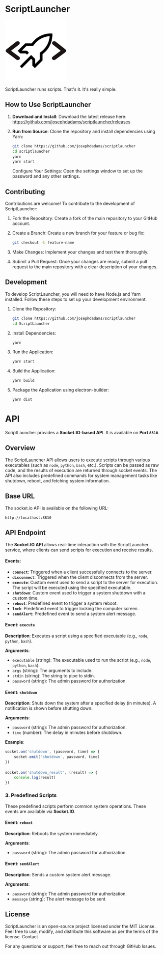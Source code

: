 # ScriptLauncher

<img src="assets/tray-icon.png" alt="Logo" width="200px" />

ScriptLauncher runs scripts. That's it. It's really simple.

## How to Use ScriptLauncher

1. **Download and Install**: Download the latest release here: https://github.com/josephdadams/scriptlauncher/releases

1. **Run from Source**: Clone the repository and install dependencies using Yarn:

    ```bash
    git clone https://github.com/josephdadams/scriptlauncher
    cd scriptlauncher
    yarn
    yarn start
    ```

    Configure Your Settings: Open the settings window to set up the password and any other settings.

## Contributing

Contributions are welcome! To contribute to the development of ScriptLauncher:

1. Fork the Repository: Create a fork of the main repository to your GitHub account.
1. Create a Branch: Create a new branch for your feature or bug fix:

    ```bash
    git checkout -b feature-name
    ```

1. Make Changes: Implement your changes and test them thoroughly.
1. Submit a Pull Request: Once your changes are ready, submit a pull request to the main repository with a clear description of your changes.

## Development

To develop ScriptLauncher, you will need to have Node.js and Yarn installed. Follow these steps to set up your development environment.

1. Clone the Repository:

    ```bash
    git clone https://github.com/josephdadams/scriptlauncher
    cd ScriptLauncher
    ```

1. Install Dependencies:

    ```bash
    yarn
    ```

1. Run the Application:

    ```bash
    yarn start
    ```

1. Build the Application:

    ```bash
    yarn build
    ```

1. Package the Application using electron-builder:

    ```
    yarn dist
    ```

# API

ScriptLauncher provides a **Socket.IO-based API**. It is available on **Port `8810`**.

## Overview

The ScriptLauncher API allows users to execute scripts through various executables (such as `node`, `python`, `bash`, etc.). Scripts can be passed as raw code, and the results of execution are returned through socket events. The API also includes predefined commands for system management tasks like shutdown, reboot, and fetching system information.

## Base URL

The socket.io API is available on the following URL:

```
http://localhost:8810
```

## API Endpoint

The **Socket.IO API** allows real-time interaction with the ScriptLauncher service, where clients can send scripts for execution and receive results.

#### Events:

- **`connect`**: Triggered when a client successfully connects to the server.
- **`disconnect`**: Triggered when the client disconnects from the server.
- **`execute`**: Custom event used to send a script to the server for execution. The script will be executed using the specified executable.
- **`shutdown`**: Custom event used to trigger a system shutdown with a custom time.
- **`reboot`**: Predefined event to trigger a system reboot.
- **`lock`**: Predefined event to trigger locking the computer screen.
- **`sendAlert`**: Predefined event to send a system alert message.

#### Event: `execute`

**Description**: Executes a script using a specified executable (e.g., `node`, `python`, `bash`).

**Arguments**:

- `executable` (string): The executable used to run the script (e.g., `node`, `python`, `bash`).
- `args` (string): The arguments to include.
- `stdin` (string): The string to pipe to stdin.
- `password` (string): The admin password for authorization.

#### Event: `shutdown`

**Description**: Shuts down the system after a specified delay (in minutes). A notification is shown before shutting down.

**Arguments**:

- `password` (string): The admin password for authorization.
- `time` (number): The delay in minutes before shutdown.

**Example**:

```js
socket.on('shutdown', (password, time) => {
    socket.emit('shutdown', password, time)
})

socket.on('shutdown_result', (result) => {
    console.log(result)
})
```

### 3. **Predefined Scripts**

These predefined scripts perform common system operations. These events are available via **Socket.IO**.

#### Event: `reboot`

**Description**: Reboots the system immediately.

**Arguments**:

- `password` (string): The admin password for authorization.

#### Event: `sendAlert`

**Description**: Sends a custom system alert message.

**Arguments**:

- `password` (string): The admin password for authorization.
- `message` (string): The alert message to be sent.

## License

ScriptLauncher is an open-source project licensed under the MIT License. Feel free to use, modify, and distribute this software as per the terms of the license.
Contact

For any questions or support, feel free to reach out through GitHub Issues.
